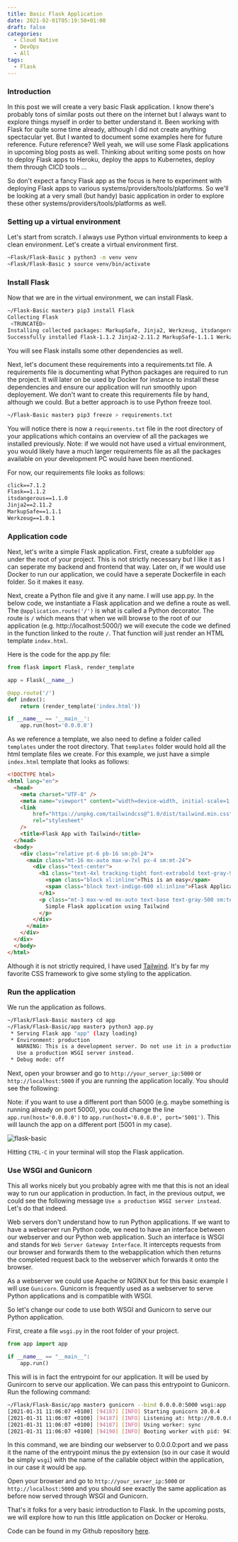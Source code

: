 ```yaml
---
title: Basic Flask Application
date: 2021-02-01T05:19:50+01:00
draft: false
categories:
  - Cloud Native
  - DevOps
  - All
tags:
  - Flask
---
```


### Introduction

In this post we will create a very basic Flask application. I know there's probably tons of similar posts out there on the internet but I always want to explore things myself in order to better understand it. Been working with Flask for quite some time already, although I did not create anything spectacular yet. But I wanted to document some examples here for future reference. Future reference? Well yeah, we will use some Flask applications in upcoming blog posts as well. Thinking about writing some posts on how to deploy Flask apps to Heroku, deploy the apps to Kubernetes, deploy them through CICD tools ...

So don't expect a fancy Flask app as the focus is here to experiment with deploying Flask apps to various systems/providers/tools/platforms. So we'll be looking at a very small (but handy) basic application in order to explore these other systems/providers/tools/platforms as well.

### Setting up a virtual environment

Let's start from scratch. I always use Python virtual environments to keep a clean environment. Let's create a virtual environment first.

```bash
~Flask/Flask-Basic ❯ python3 -m venv venv
~Flask/Flask-Basic ❯ source venv/bin/activate
```

### Install Flask

Now that we are in the virtual environment, we can install Flask.

```bash
~/Flask-Basic master❯ pip3 install Flask
Collecting Flask
 <TRUNCATED>
Installing collected packages: MarkupSafe, Jinja2, Werkzeug, itsdangerous, click, Flask
Successfully installed Flask-1.1.2 Jinja2-2.11.2 MarkupSafe-1.1.1 Werkzeug-1.0.1 click-7.1.2 itsdangerous-1.1.0
```

You will see Flask installs some other dependencies as well.

Next, let's document these requirements into a requirements.txt file. A requirements file is documenting what Python packages are required to run the project. It will later on be used by Docker for instance to install these dependencies and ensure our application will run smoothly upon deployement. We don't want to create this requirements file by hand, although we could. But a better approach is to use Python freeze tool.

```bash
~/Flask-Basic master❯ pip3 freeze > requirements.txt
```

You will notice there is now a `requirements.txt` file in the root directory of your applications which contains an overview of all the packages we installed previously. Note: if we would not have used a virtual environment, you would likely have a much larger requirements file as all the packages available on your development PC would have been mentioned.

For now, our requirements file looks as follows:

```txt
click==7.1.2
Flask==1.1.2
itsdangerous==1.1.0
Jinja2==2.11.2
MarkupSafe==1.1.1
Werkzeug==1.0.1
```

### Application code

Next, let's write a simple Flask application. First, create a subfolder `app` under the root of your project. This is not strictly necessary but I like it as I can seperate my backend and frontend that way. Later on, if we would use Docker to run our application, we could have a seperate Dockerfile in each folder. So it makes it easy.

Next, create a Python file and give it any name. I will use app.py. In the below code, we instantiate a Flask application and we define a route as well. The `@application.route('/')` is what is called a Python decorator. The route is `/` which means that when we will browse to the root of our application (e.g. http://localhost:5000/) we will execute the code we defined in the function linked to the route `/`. That function will just render an HTML template `index.html`.

Here is the code for the app.py file:

```python
from flask import Flask, render_template

app = Flask(__name__)

@app.route('/')
def index():
    return (render_template('index.html'))

if __name__ == '__main__':
    app.run(host='0.0.0.0')
```

As we reference a template, we also need to define a folder called `templates` under the root directory. That `templates` folder would hold all the html template files we create. For this example, we just have a simple `index.html` template that looks as follows:

```html
<!DOCTYPE html>
<html lang="en">
  <head>
    <meta charset="UTF-8" />
    <meta name="viewport" content="width=device-width, initial-scale=1.0" />
    <link
        href="https://unpkg.com/tailwindcss@^1.0/dist/tailwind.min.css"
        rel="stylesheet"
    />
    <title>Flask App with Tailwind</title>
  </head>
  <body>
    <div class="relative pt-6 pb-16 sm:pb-24">
      <main class="mt-16 mx-auto max-w-7xl px-4 sm:mt-24">
        <div class="text-center">
          <h1 class="text-4xl tracking-tight font-extrabold text-gray-900 sm:text-5xl md:text-6xl">
            <span class="block xl:inline">This is an easy</span>
            <span class="block text-indigo-600 xl:inline">Flask Application</span>
          </h1>
          <p class="mt-3 max-w-md mx-auto text-base text-gray-500 sm:text-lg md:mt-5 md:text-xl md:max-w-3xl">
            Simple Flask application using Tailwind
          </p>
        </div>
      </main>
    </div>
  </div>
  </body>
</html>
```

Although it is not strictly required, I have used [Tailwind](https://tailwindcss.com/). It's by far my favorite CSS framework to give some styling to the application.

### Run the application

We run the application as follows.

```bash
~/Flask/Flask-Basic master❯ cd app
~/Flask/Flask-Basic/app master❯ python3 app.py
 * Serving Flask app "app" (lazy loading)
 * Environment: production
   WARNING: This is a development server. Do not use it in a production deployment.
   Use a production WSGI server instead.
 * Debug mode: off
```

Next, open your browser and go to `http://your_server_ip:5000` or `http://localhost:5000` if you are running the application locally. You should see the following:

Note: if you want to use a different port than 5000 (e.g. maybe something is running already on port 5000), you could change the line `app.run(host='0.0.0.0')` to `app.run(host='0.0.0.0', port='5001')`. This will launch the app on a different port (5001 in my case).

![flask-basic](/images/2021-02-01-1.png)

Hitting `CTRL-C` in your terminal will stop the Flask application.

### Use WSGI and Gunicorn

This all works nicely but you probably agree with me that this is not an ideal way to run our application in production. In fact, in the previous output, we could see the following message `Use a production WSGI server instead`. Let's do that indeed.

Web servers don't understand how to run Python applications. If we want to have a webserver run Python code, we need to have an interface between our webserver and our Python web application. Such an interface is WSGI and stands for `Web Server Gateway Interface`. It intercepts requests from our browser and forwards them to the webapplication which then returns the completed request back to the webserver which forwards it onto the browser.

As a webserver we could use Apache or NGINX but for this basic example I will use `Gunicorn`. Gunicorn is frequently used as a webserver to serve Python applications and is compatible with WSGI.

So let's change our code to use both WSGI and Gunicorn to serve our Python application.

First, create a file `wsgi.py` in the root folder of your project.

```python
from app import app

if __name__ == "__main__":
    app.run()
```

This will is in fact the entrypoint for our application. It will be used by Gunircorn to serve our application. We can pass this entrypoint to Gunicorn. Run the following command:

```bash
~/Flask/Flask-Basic/app master❯ gunicorn --bind 0.0.0.0:5000 wsgi:app
[2021-01-31 11:06:07 +0100] [94187] [INFO] Starting gunicorn 20.0.4
[2021-01-31 11:06:07 +0100] [94187] [INFO] Listening at: http://0.0.0.0:5000 (94187)
[2021-01-31 11:06:07 +0100] [94187] [INFO] Using worker: sync
[2021-01-31 11:06:07 +0100] [94190] [INFO] Booting worker with pid: 94190
```

In this command, we are binding our webserver to 0.0.0.0:port and we pass it the name of the entrypoint minus the py extension (so in our case it would be simply `wsgi`) with the name of the callable object within the application, in our case it would be `app`.

Open your browser and go to `http://your_server_ip:5000` or `http://localhost:5000` and you should see exactly the same application as before now served through WSGI and Gunicorn.

That's it folks for a very basic introduction to Flask. In the upcoming posts, we will explore how to run this little application on Docker or Heroku.

Code can be found in my Github repository [here](https://github.com/wiwa1978/blog-hugo-netlify-code/tree/master/Flask/Flask-Basic).
